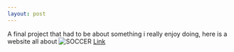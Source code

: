 ```yaml
---
layout: post
---
```


A final project that had to be about something i really enjoy doing,
here is a website all about ![SOCCER](https://farm9.staticflickr.com/8581/16384599372_81e210cc9c_s.jpg)
[Link](http://soccerstalkers.net/)
